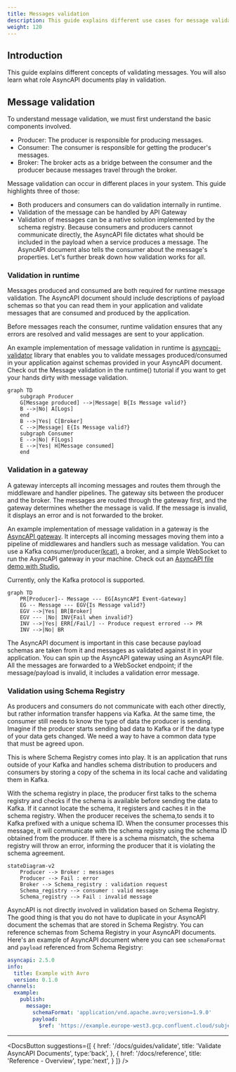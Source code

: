 ```yaml
---
title: Messages validation
description: This guide explains different use cases for message validation using AsyncAPI.
weight: 120
---
```


## Introduction
This guide explains different concepts of validating messages. You will also learn what role AsyncAPI documents play in validation.

## Message validation
To understand message validation, we must first understand the basic components involved.
- Producer: The producer is responsible for producing messages.
- Consumer: The consumer is responsible for getting the producer's messages.
- Broker: The broker acts as a bridge between the consumer and the producer because messages travel through the broker.

Message validation can occur in different places in your system. This guide highlights three of those:
- Both producers and consumers can do validation internally in runtime.
- Validation of the message can be handled by API Gateway
- Validation of messages can be a native solution implemented by the schema registry.
Because consumers and producers cannot communicate directly, the AsyncAPI file dictates what should be included in the payload when a service produces a message. The AsyncAPI document also tells the consumer about the message's properties.
Let's further break down how validation works for all.

### Validation in runtime
Messages produced and consumed are both required for runtime message validation. The AsyncAPI document should include descriptions of payload schemas so that you can read them in your application and validate messages that are consumed and produced by the application.

Before messages reach the consumer, runtime validation ensures that any errors are resolved and valid messages are sent to your application.

An example implementation of message validation in runtime is [asyncapi-validator](https://github.com/WaleedAshraf/asyncapi-validator) library that enables you to validate messages produced/consumed in your application against schemas provided in your AsyncAPI document.
Check out the Message validation in the runtime() tutorial if you want to get your hands dirty with message validation. 

```mermaid
graph TD
    subgraph Producer
    G[Message produced] -->|Message| B{Is Message valid?}
    B -->|No| A[Logs]
    end
    B -->|Yes| C[Broker]
    C -->|Message| E{Is Message valid?}
    subgraph Consumer
    E -->|No| F[Logs]
    E -->|Yes| H[Message consumed]
    end
```

### Validation in a gateway
A gateway intercepts all incoming messages and routes them through the middleware and handler pipelines. The gateway sits between the producer and the broker. The messages are routed through the gateway first, and the gateway determines whether the message is valid. If the message is invalid, it displays an error and is not forwarded to the broker.

An example implementation of message validation in a gateway is the [AsyncAPI gateway](https://github.com/asyncapi/event-gateway). It intercepts all incoming messages moving them into a pipeline of middlewares and handlers such as message validation. You can use a Kafka consumer/producer[(kcat)](https://github.com/edenhill/kcat), a broker, and a simple WebSocket to run the AsyncAPI gateway in your machine.
Check out an [AsyncAPI file demo with Studio.](https://studio.asyncapi.com/?url=https://raw.githubusercontent.com/asyncapi/event-gateway/master/deployments/k8s/event-gateway-demo/event-gateway-demo.asyncapi.yaml)

<Remember>
Currently, only the Kafka protocol is supported.
</Remember>

```mermaid
graph TD
    PR[Producer]-- Message --- EG[AsyncAPI Event-Gateway]
    EG -- Message --- EGV{Is Message valid?}
    EGV -->|Yes| BR[Broker]
    EGV --- |No| INV{Fail when invalid?}
    INV -->|Yes| ERR[/Fail/] -- Produce request errored --> PR
    INV -->|No| BR
```
The AsyncAPI document is important in this case because payload schemas are taken from it and messages as validated against it in your application.
You can spin up the AsyncAPI gateway using an AsyncAPI file. All the messages are forwarded to a WebSocket endpoint; if the message/payload is invalid, it includes a validation error message.

### Validation using Schema Registry
As producers and consumers do not communicate with each other directly, but rather information transfer happens via Kafka. At the same time, the consumer still needs to know the type of data the producer is sending. Imagine if the producer starts sending bad data to Kafka or if the data type of your data gets changed. We need a way to have a common data type that must be agreed upon.

This is where Schema Registry comes into play. It is an application that runs outside of your Kafka and handles schema distribution to producers and consumers by storing a copy of the schema in its local cache and validating them in Kafka.

With the schema registry in place, the producer first talks to the schema registry and checks if the schema is available before sending the data to Kafka. If it cannot locate the schema, it registers and caches it in the schema registry. When the producer receives the schema,to sends it to Kafka prefixed with a unique schema ID. When the consumer processes this message, it will communicate with the schema registry using the schema ID obtained from the producer. If there is a schema mismatch, the schema registry will throw an error, informing the producer that it is violating the schema agreement.

```mermaid
stateDiagram-v2
    Producer --> Broker : messages
    Producer --> Fail : error
    Broker --> Schema_registry : validation request
    Schema_registry --> consumer : valid message
    Schema_registry --> Fail : invalid message
```

AsyncAPI is not directly involved in validation based on Schema Registry. The good thing is that you do not have to duplicate in your AsyncAPI document the schemas that are stored in Schema Registry. You can reference schemas from Schema Registry in your AsyncAPI documents.
Here's an example of AsyncAPI document where you can see `schemaFormat` and `payload` referenced from Schema Registry:
```yml
asyncapi: 2.5.0
info:
  title: Example with Avro
  version: 0.1.0
channels:
  example:
    publish:
      message:
        schemaFormat: 'application/vnd.apache.avro;version=1.9.0'
        payload:
          $ref: 'https://example.europe-west3.gcp.confluent.cloud/subjects/test/versions/1/schema'
```

---

<DocsButton
  suggestions={[
    {
      href: '/docs/guides/validate',
      title: 'Validate AsyncAPI Documents',
      type:'back',
    },
    {
      href: '/docs/reference',
      title: 'Reference - Overview',
      type:'next',
    }
  ]}
/>
